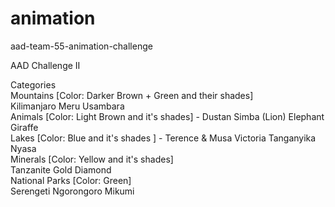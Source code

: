 # animation
aad-team-55-animation-challenge  

AAD Challenge II 

Categories      
Mountains [Color: Darker Brown + Green and their shades]         
  Kilimanjaro         Meru         Usambara      
Animals [Color: Light Brown and it's shades] - 
  Dustan         Simba (Lion)         Elephant         Giraffe      
Lakes [Color: Blue and it's shades ] - 
  Terence &amp; Musa         Victoria         Tanganyika         Nyasa      
Minerals [Color: Yellow and it's shades]         
  Tanzanite         Gold         Diamond      
National Parks [Color: Green]         
  Serengeti         Ngorongoro         Mikumi
